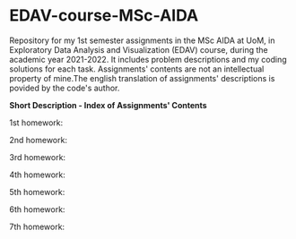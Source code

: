 # EDAV-course-MSc-AIDA
Repository for my 1st semester assignments in the MSc AIDA at UoM, in Exploratory Data Analysis and Visualization (EDAV) course, during the academic year 2021-2022. It includes problem descriptions and my coding solutions for each task. Assignments' contents are not an intellectual property of mine.The english translation of assignments' descriptions is povided by the code's author.

**Short Description - Index of Assignments' Contents**

1st homework: 

2nd homework: 

3rd homework: 

4th homework: 

5th homework: 

6th homework: 

7th homework: 
